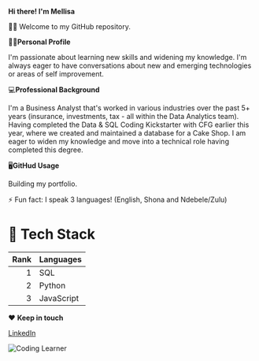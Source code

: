 **Hi there! I'm Mellisa**

🙋‍♀️ Welcome to my GitHub repository. 

🧘‍♀️**Personal Profile**

I'm passionate about learning new skills and widening my knowledge. I'm always eager to have conversations about new and emerging technologies or areas of self improvement. 

💻**Professional Background**

I'm a Business Analyst that's worked in various industries over the past 5+ years (insurance, investments, tax - all within the Data Analytics team). Having completed the Data & SQL Coding Kickstarter with CFG earlier this year, where we created and maintained a database for a Cake Shop. I am eager to widen my knowledge and move into a technical role having completed this degree. 

🖥️**GitHud Usage**

Building my portfolio.

⚡ Fun fact: I speak 3 languages! (English, Shona and Ndebele/Zulu)

# 🧮 Tech Stack

| Rank | Languages |
|-----:|-----------|
|     1| SQL       |
|     2| Python    |
|     3| JavaScript|

♥️ **Keep in touch**

[LinkedIn](www.linkedin.com/in/mellisa-zulu-90010885)

![Coding Learner](https://png.pngtree.com/png-vector/20191027/ourlarge/pngtree-programmer-woman-vector-programmer-workspace-working-on-internet-using-laptop-cartoon-png-image_1887006.jpg)


<!---
mellisazulu/mellisazulu is a ✨ special ✨ repository because its `README.md` (this file) appears on your GitHub profile.
You can click the Preview link to take a look at your changes.
--->

